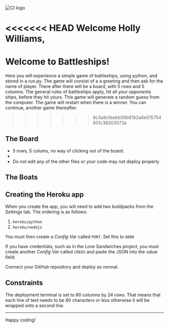 ![CI logo](https://codeinstitute.s3.amazonaws.com/fullstack/ci_logo_small.png)

<<<<<<< HEAD
Welcome Holly Williams,
=======
# Welcome to Battleships! 
Here you will experience a simple game of battleships, using python, and stored in a run.py. 
The game will consist of a a greeting and then ask for the name of player. There after there will be a board, with 5 rows and 5 columns.
The general rules of battleships apply, hit all your opponents ships, before they hit yours.
This game will generate a random guess from the computer. 
The game will restart when there is a winner. You can continue, another game thereafter.
>>>>>>> 8c3a9cfeebb59b6182a6e515754601c38303573a

## The Board

* 5 rows, 5 colums, no way of clicking out of the board.
*
* Do not edit any of the other files or your code may not deploy properly




## The Boats

## Creating the Heroku app

When you create the app, you will need to add two buildpacks from the _Settings_ tab. The ordering is as follows:

1. `heroku/python`
2. `heroku/nodejs`

You must then create a _Config Var_ called `PORT`. Set this to `8000`

If you have credentials, such as in the Love Sandwiches project, you must create another _Config Var_ called `CREDS` and paste the JSON into the value field.

Connect your GitHub repository and deploy as normal.

## Constraints

The deployment terminal is set to 80 columns by 24 rows. That means that each line of text needs to be 80 characters or less otherwise it will be wrapped onto a second line.

-----
Happy coding!

